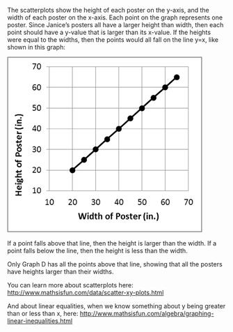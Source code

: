 The scatterplots show the height of each poster on the
y-axis, and the width of each poster on the x-axis. Each point on the
graph represents one poster. Since Janice’s posters all have a larger
height than width, then each point should have a y-value that is larger
than its x-value. If the heights were equal to the widths, then the
points would all fall on the line y=x, like shown in this graph:

![](MA-2014-06-32.png)

If a point falls above that line, then the height is larger than the
width. If a point falls below the line, then the height is less than the
width.

Only Graph D has all the points above that line, showing that all the
posters have heights larger than their widths.

You can learn more about scatterplots here:
<http://www.mathsisfun.com/data/scatter-xy-plots.html>

And about linear equalities, when we know something about y being
greater than or less than x, here:
<http://www.mathsisfun.com/algebra/graphing-linear-inequalities.html>
